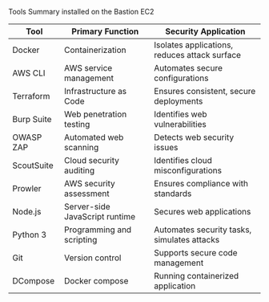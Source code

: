 Tools Summary installed on the Bastion EC2

| **Tool**   | **Primary Function**           | **Security Application**                      |
|------------|--------------------------------|-----------------------------------------------|
| Docker     | Containerization               | Isolates applications, reduces attack surface |
| AWS CLI    | AWS service management         | Automates secure configurations               |
| Terraform  | Infrastructure as Code         | Ensures consistent, secure deployments        |
| Burp Suite | Web penetration testing        | Identifies web vulnerabilities                |
| OWASP ZAP  | Automated web scanning         | Detects web security issues                   |
| ScoutSuite | Cloud security auditing        | Identifies cloud misconfigurations            |
| Prowler    | AWS security assessment        | Ensures compliance with standards             |
| Node.js    | Server-side JavaScript runtime | Secures web applications                      |
| Python 3   | Programming and scripting      | Automates security tasks, simulates attacks   |
| Git        | Version control                | Supports secure code management               |
| DCompose   | Docker compose                 | Running containerized application             |

